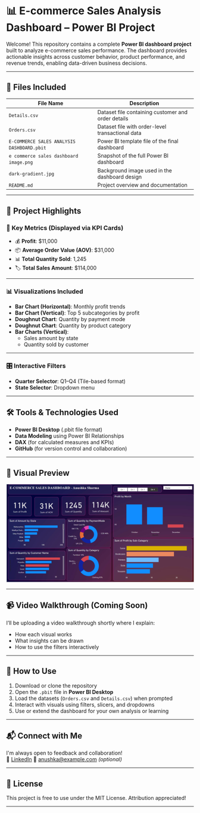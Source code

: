 # 📊 E-commerce Sales Analysis Dashboard – Power BI Project

Welcome! This repository contains a complete **Power BI dashboard project** built to analyze e-commerce sales performance. The dashboard provides actionable insights across customer behavior, product performance, and revenue trends, enabling data-driven business decisions.

---

## 📁 Files Included

| File Name                                | Description                                        |
|------------------------------------------|----------------------------------------------------|
| `Details.csv`                            | Dataset file containing customer and order details |
| `Orders.csv`                             | Dataset file with order-level transactional data   |
| `E-COMMERCE SALES ANALYSIS DASHBOARD.pbit` | Power BI template file of the final dashboard     |
| `e commerce sales dashboard image.png`   | Snapshot of the full Power BI dashboard            |
| `dark-gradient.jpg`                      | Background image used in the dashboard design      |
| `README.md`                              | Project overview and documentation                 |

---

## 🎯 Project Highlights

### 🧩 Key Metrics (Displayed via KPI Cards)
- 💰 **Profit**: $11,000  
- 📦 **Average Order Value (AOV)**: $31,000  
- 📊 **Total Quantity Sold**: 1,245  
- 🏷️ **Total Sales Amount**: $114,000  

---

### 📊 Visualizations Included
- **Bar Chart (Horizontal)**: Monthly profit trends  
- **Bar Chart (Vertical)**: Top 5 subcategories by profit  
- **Doughnut Chart**: Quantity by payment mode  
- **Doughnut Chart**: Quantity by product category  
- **Bar Charts (Vertical)**:  
  - Sales amount by state  
  - Quantity sold by customer  

---

### 🎛️ Interactive Filters
- **Quarter Selector**: Q1–Q4 (Tile-based format)
- **State Selector**: Dropdown menu

---

## 🛠 Tools & Technologies Used

- **Power BI Desktop** (.pbit file format)  
- **Data Modeling** using Power BI Relationships  
- **DAX** (for calculated measures and KPIs)  
- **GitHub** (for version control and collaboration)

---

## 📸 Visual Preview

![Dashboard Overview](./e%20commerce%20sales%20dashboard%20image.png)

---

## 📹 Video Walkthrough (Coming Soon)

I’ll be uploading a video walkthrough shortly where I explain:
- How each visual works
- What insights can be drawn
- How to use the filters interactively

---

## 🔗 How to Use

1. Download or clone the repository
2. Open the `.pbit` file in **Power BI Desktop**
3. Load the datasets (`Orders.csv` and `Details.csv`) when prompted
4. Interact with visuals using filters, slicers, and dropdowns
5. Use or extend the dashboard for your own analysis or learning

---

## 📬 Connect with Me

I'm always open to feedback and collaboration!  
🔗 [LinkedIn]( http://www.linkedin.com/in/anushka-sharma-srm ) 
📧 anushka@example.com *(optional)*

---

## 📄 License

This project is free to use under the MIT License. Attribution appreciated!

---

